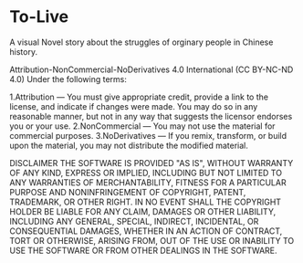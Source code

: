 # To-Live
 A visual Novel story about the struggles of orginary people in Chinese history.

Attribution-NonCommercial-NoDerivatives 4.0 International (CC BY-NC-ND 4.0)
Under the following terms:

1.Attribution — You must give appropriate credit, provide a link to the license, and indicate if changes were made. You may do so in any reasonable manner, but not in any way that suggests the licensor endorses you or your use.
2.NonCommercial — You may not use the material for commercial purposes.
3.NoDerivatives — If you remix, transform, or build upon the material, you may not distribute the modified material.

DISCLAIMER
THE SOFTWARE IS PROVIDED "AS IS", WITHOUT WARRANTY OF ANY KIND,
EXPRESS OR IMPLIED, INCLUDING BUT NOT LIMITED TO ANY WARRANTIES OF
MERCHANTABILITY, FITNESS FOR A PARTICULAR PURPOSE AND NONINFRINGEMENT
OF COPYRIGHT, PATENT, TRADEMARK, OR OTHER RIGHT. IN NO EVENT SHALL THE
COPYRIGHT HOLDER BE LIABLE FOR ANY CLAIM, DAMAGES OR OTHER LIABILITY,
INCLUDING ANY GENERAL, SPECIAL, INDIRECT, INCIDENTAL, OR CONSEQUENTIAL
DAMAGES, WHETHER IN AN ACTION OF CONTRACT, TORT OR OTHERWISE, ARISING
FROM, OUT OF THE USE OR INABILITY TO USE THE SOFTWARE OR FROM
OTHER DEALINGS IN THE SOFTWARE.
